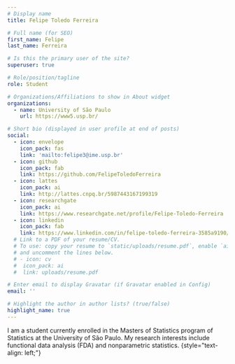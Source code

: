 ```yaml
---
# Display name
title: Felipe Toledo Ferreira

# Full name (for SEO)
first_name: Felipe
last_name: Ferreira

# Is this the primary user of the site?
superuser: true

# Role/position/tagline
role: Student

# Organizations/Affiliations to show in About widget
organizations:
  - name: University of São Paulo
    url: https://www5.usp.br/

# Short bio (displayed in user profile at end of posts)
social:
  - icon: envelope
    icon_pack: fas
    link: 'mailto:felipe3@ime.usp.br'
  - icon: github
    icon_pack: fab
    link: https://github.com/FelipeToledoFerreira
  - icon: lattes
    icon_pack: ai
    link: http://lattes.cnpq.br/5987443167199319
  - icon: researchgate
    icon_pack: ai
    link: https://www.researchgate.net/profile/Felipe-Toledo-Ferreira
  - icon: linkedin
    icon_pack: fab
    link: https://www.linkedin.com/in/felipe-toledo-ferreira-3585a9190/
  # Link to a PDF of your resume/CV.
  # To use: copy your resume to `static/uploads/resume.pdf`, enable `ai` icons in `params.yaml`,
  # and uncomment the lines below.
  # - icon: cv
  #  icon_pack: ai
  #  link: uploads/resume.pdf

# Enter email to display Gravatar (if Gravatar enabled in Config)
email: ''

# Highlight the author in author lists? (true/false)
highlight_name: true
---
```

I am a student currently enrolled in the Masters of Statistics program of Statistics at the University of São Paulo. My research interests include functional data analysis (FDA) and nonparametric statistics.
{style="text-align: left;"}
